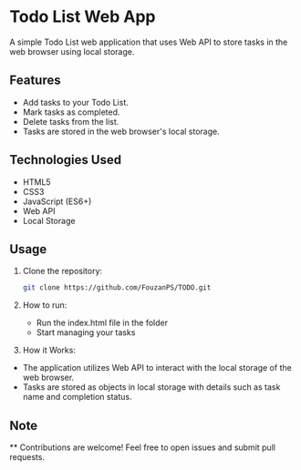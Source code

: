 # Todo List Web App

A simple Todo List web application that uses Web API to store tasks in the web browser using local storage.

## Features

- Add tasks to your Todo List.
- Mark tasks as completed.
- Delete tasks from the list.
- Tasks are stored in the web browser's local storage.

## Technologies Used

- HTML5
- CSS3
- JavaScript (ES6+)
- Web API
- Local Storage

## Usage

1. Clone the repository:

   ```bash
   git clone https://github.com/FouzanPS/TODO.git
2. How to run:
   - Run the index.html file in the folder
   - Start managing your tasks

3. How it Works:
  - The application utilizes Web API to interact with the local storage of the web browser.
  - Tasks are stored as objects in local storage with details such as task name and completion status.

## Note
** Contributions are welcome! Feel free to open issues and submit pull requests.
